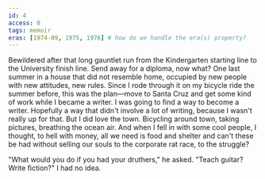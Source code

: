 ```yaml
---
id: 4
access: 0
tags: memoir
eras: [1974-09, 1975, 1976] # how do we handle the era(s) property?
---
```

Bewildered after that long gauntlet run from the Kindergarten starting line to the University finish line. Send away for a diploma, now what? One last summer in a house that did not resemble home, occupied by new people with new attitudes, new rules. Since I rode through it on my bicycle ride the summer before, this was the plan—move to Santa Cruz and get some kind of work while I became a writer. I was going to find a way to become a writer. Hopefully a way that didn't involve a lot of writing, because I wasn't really up for that. But I did love the town. Bicycling around town, taking pictures, breathing the ocean air. And when I fell in with some cool people, I thought, to hell with money, all we need is food and shelter and can't these be had without selling our souls to the corporate rat race, to the struggle?

"What would you do if you had your druthers," he asked. "Teach guitar? Write fiction?" I had no idea.